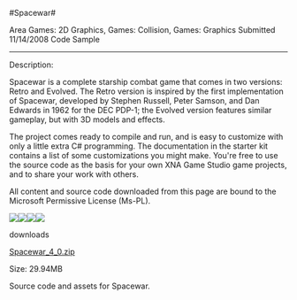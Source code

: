 #Spacewar#

Area
Games: 2D Graphics, Games: Collision, Games: Graphics
Submitted
11/14/2008
Code Sample

---

Description:

Spacewar is a complete starship combat game that comes in two versions: Retro and Evolved. The Retro version is inspired by the first implementation of Spacewar, developed by Stephen Russell, Peter Samson, and Dan Edwards in 1962 for the DEC PDP-1; the Evolved version features similar gameplay, but with 3D models and effects.

The project comes ready to compile and run, and is easy to customize with only a little extra C# programming. The documentation in the starter kit contains a list of some customizations you might make. You're free to use the source code as the basis for your own XNA Game Studio game projects, and to share your work with others.


All content and source code downloaded from this page are bound to the Microsoft Permissive License (Ms-PL).

![](https://github.com/DDReaper/XNAGameStudio/blob/master/Images/Spacewar1_thumb.jpg)![](https://github.com/DDReaper/XNAGameStudio/blob/master/Images/Spacewar2_thumb.jpg)![](https://github.com/DDReaper/XNAGameStudio/blob/master/Images/Spacewar3_thumb.jpg)![](https://github.com/DDReaper/XNAGameStudio/blob/master/Images/Spacewar4_thumb.jpg)		

 
downloads

[Spacewar_4_0.zip](https://github.com/DDReaper/XNAGameStudio/blob/master/Samples/Spacewar_4_0.zip?raw=true)

Size: 29.94MB

Source code and assets for Spacewar. 